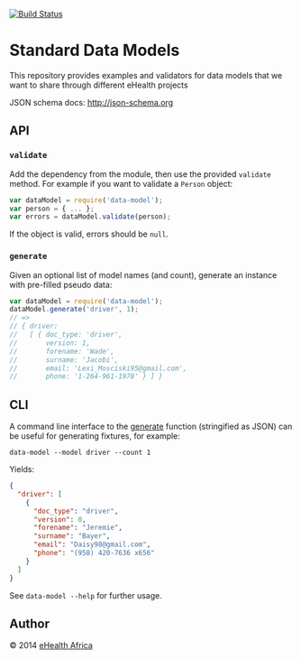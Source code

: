 [![Build Status](https://magnum.travis-ci.com/eHealthAfrica/data_model.svg?token=eprxeztvNYMY2wzhLC7X&branch=master)](https://magnum.travis-ci.com/eHealthAfrica/data_model)

# Standard Data Models

This repository provides examples and validators for data models that
we want to share through different eHealth projects

JSON schema docs: http://json-schema.org

## API

### `validate`

Add the dependency from the module, then use the provided `validate`
method. For example if you want to validate a `Person` object:

```js
var dataModel = require('data-model');
var person = { ... };
var errors = dataModel.validate(person);
```

If the object is valid, errors should be `null`.

### `generate`

Given an optional list of model names (and count), generate an instance with
pre-filled pseudo data:

```js
var dataModel = require('data-model');
dataModel.generate('driver', 1);
// =>
// { driver:
//   [ { doc_type: 'driver',
//       version: 1,
//       forename: 'Wade',
//       surname: 'Jacobi',
//       email: 'Lexi_Mosciski95@gmail.com',
//       phone: '1-264-961-1978' } ] }
```

## CLI

A command line interface to the [generate](#generate) function (stringified as
JSON) can be useful for generating fixtures, for example:

```shell
data-model --model driver --count 1
```

Yields:

```json
{
  "driver": [
    {
      "doc_type": "driver",
      "version": 0,
      "forename": "Jeremie",
      "surname": "Bayer",
      "email": "Daisy98@gmail.com",
      "phone": "(958) 420-7636 x656"
    }
  ]
}
```

See `data-model --help` for further usage.

## Author

© 2014 [eHealth Africa](http://ehealthafrica.org)
